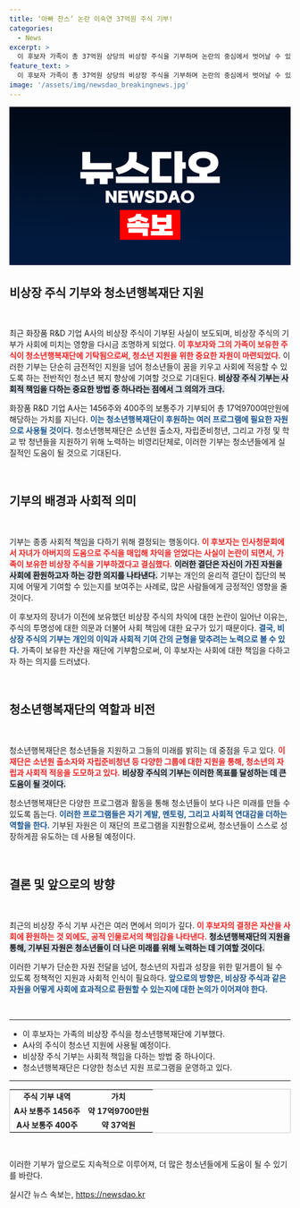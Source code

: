 ```yaml
---
title: ‘아빠 찬스’ 논란 이숙연 37억원 주식 기부!
categories:
  - News
excerpt: >
  이 후보자 가족이 총 37억원 상당의 비상장 주식을 기부하며 논란의 중심에서 벗어날 수 있을까요? 청소년행복재단과 사회복지기관에 기탁된 주식 소식이 전해지며 파장이 커지고 있습니다.
feature_text: >
  이 후보자 가족이 총 37억원 상당의 비상장 주식을 기부하며 논란의 중심에서 벗어날 수 있을까요? 청소년행복재단과 사회복지기관에 기탁된 주식 소식이 전해지며 파장이 커지고 있습니다.
image: '/assets/img/newsdao_breakingnews.jpg'
---
```


<p><img src="/assets/img/newsdao_breakingnews.jpg" alt="flaretime 속보" /></p>

<h2 data-ke-size="size26">비상장 주식 기부와 청소년행복재단 지원</h2>

<p data-ke-size="size16">&nbsp;</p>

<p>최근 화장품 R&amp;D 기업 A사의 비상장 주식이 기부된 사실이 보도되며, 비상장 주식의 기부가 사회에 미치는 영향을 다시금 조명하게 되었다. <b><span style="color: #ee2323;">이 후보자와 그의 가족이 보유한 주식이 청소년행복재단에 기탁됨으로써, 청소년 지원을 위한 중요한 자원이 마련되었다.</span></b> 이러한 기부는 단순히 금전적인 지원을 넘어 청소년들이 꿈을 키우고 사회에 적응할 수 있도록 하는 전반적인 청소년 복지 향상에 기여할 것으로 기대된다. <b><span style="background-color: #21538527;">비상장 주식 기부는 사회적 책임을 다하는 중요한 방법 중 하나라는 점에서 그 의의가 크다.</span></b> </p>

<p>화장품 R&amp;D 기업 A사는 1456주와 400주의 보통주가 기부되어 총 17억9700여만원에 해당하는 가치를 지닌다. <b><span style="color: #1a5490;">이는 청소년행복재단이 후원하는 여러 프로그램에 필요한 자원으로 사용될 것이다.</span></b> 청소년행복재단은 소년원 출소자, 자립준비청년, 그리고 가정 및 학교 밖 청년들을 지원하기 위해 노력하는 비영리단체로, 이러한 기부는 청소년들에게 실질적인 도움이 될 것으로 기대된다.</p>

<p data-ke-size="size16">&nbsp;</p>

<h2 data-ke-size="size26">기부의 배경과 사회적 의미</h2>

<p data-ke-size="size16">&nbsp;</p>

<p>기부는 종종 사회적 책임을 다하기 위해 결정되는 행동이다. <b><span style="color: #ee2323;">이 후보자는 인사청문회에서 자녀가 아버지의 도움으로 주식을 매입해 차익을 얻었다는 사실이 논란이 되면서, 가족이 보유한 비상장 주식을 기부하겠다고 결심했다.</span></b> <b><span style="background-color: #21538527;">이러한 결단은 자신이 가진 자원을 사회에 환원하고자 하는 강한 의지를 나타낸다.</span></b> 기부는 개인의 윤리적 결단이 집단의 복지에 어떻게 기여할 수 있는지를 보여주는 사례로, 많은 사람들에게 긍정적인 영향을 줄 것이다. </p>

<p>이 후보자의 장녀가 이전에 보유했던 비상장 주식의 차익에 대한 논란이 일어난 이유는, 주식의 투명성에 대한 의문과 더불어 사회 책임에 대한 요구가 있기 때문이다. <b><span style="color: #1a5490;">결국, 비상장 주식의 기부는 개인의 이익과 사회적 기여 간의 균형을 맞추려는 노력으로 볼 수 있다.</span></b> 가족이 보유한 자산을 재단에 기부함으로써, 이 후보자는 사회에 대한 책임을 다하고자 하는 의지를 드러냈다.</p>

<p data-ke-size="size16">&nbsp;</p>

<h2 data-ke-size="size26">청소년행복재단의 역할과 비전</h2>

<p data-ke-size="size16">&nbsp;</p>

<p>청소년행복재단은 청소년들을 지원하고 그들의 미래를 밝히는 데 중점을 두고 있다. <b><span style="color: #ee2323;">이 재단은 소년원 출소자와 자립준비청년 등 다양한 그룹에 대한 지원을 통해, 청소년의 자립과 사회적 적응을 도모하고 있다.</span></b> <b><span style="background-color: #21538527;">비상장 주식의 기부는 이러한 목표를 달성하는 데 큰 도움이 될 것이다.</span></b> </p>

<p>청소년행복재단은 다양한 프로그램과 활동을 통해 청소년들이 보다 나은 미래를 만들 수 있도록 돕는다. <b><span style="color: #1a5490;">이러한 프로그램들은 자기 계발, 멘토링, 그리고 사회적 연대감을 더하는 역할을 한다.</span></b> 기부된 자원은 이 재단의 프로그램을 지원함으로써, 청소년들이 스스로 성장하게끔 유도하는 데 사용될 예정이다.</p>

<p data-ke-size="size16">&nbsp;</p>

<h2 data-ke-size="size26">결론 및 앞으로의 방향</h2>

<p data-ke-size="size16">&nbsp;</p>

<p>최근의 비상장 주식 기부 사건은 여러 면에서 의미가 깊다. <b><span style="color: #ee2323;">이 후보자의 결정은 자산을 사회에 환원하는 것 외에도, 공적 인물로서의 책임감을 나타낸다.</span></b> <b><span style="background-color: #21538527;">청소년행복재단의 지원을 통해, 기부된 자원은 청소년들이 더 나은 미래를 위해 노력하는 데 기여할 것이다.</span></b> </p>

<p>이러한 기부가 단순한 자원 전달을 넘어, 청소년의 자립과 성장을 위한 밑거름이 될 수 있도록 정책적인 지원과 사회적 인식이 필요하다. <b><span style="color: #1a5490;">앞으로의 방향은, 비상장 주식과 같은 자원을 어떻게 사회에 효과적으로 환원할 수 있는지에 대한 논의가 이어져야 한다.</span></b> </p>

<p data-ke-size="size16">&nbsp;</p>

<hr />

<ul>
  <li>이 후보자는 가족의 비상장 주식을 청소년행복재단에 기부했다.</li>
  <li>A사의 주식이 청소년 지원에 사용될 예정이다.</li>
  <li>비상장 주식 기부는 사회적 책임을 다하는 방법 중 하나이다.</li>
  <li>청소년행복재단은 다양한 청소년 지원 프로그램을 운영하고 있다.</li>
</ul>

<hr />

<table style="width:100%; border:1px solid #ccc;">
  <tr>
    <td style="text-align: center; height: 17px;"><b>주식 기부 내역</b></td>
    <td style="text-align: center; height: 17px;"><b>가치</b></td>
  </tr>
  <tr>
    <td style="text-align: center; height: 17px;"><b>A사 보통주 1456주</b></td>
    <td style="text-align: center; height: 17px;"><b>약 17억9700만원</b></td>
  </tr>
  <tr>
    <td style="text-align: center; height: 17px;"><b>A사 보통주 400주</b></td>
    <td style="text-align: center; height: 17px;"><b>약 37억원</b></td>
  </tr>
</table>

<p data-ke-size="size16">&nbsp;</p>

<p>이러한 기부가 앞으로도 지속적으로 이루어져, 더 많은 청소년들에게 도움이 될 수 있기를 바란다.</p>
실시간 뉴스 속보는, <a href="https://newsdao.kr" rel="dofollow">https://newsdao.kr</a>


